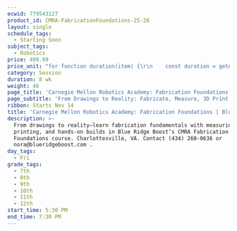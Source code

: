 ```yaml
---
ecwid: 779543127
product_id: CMRA-FabricationFoundations-25-26
layout: single
schedule_tags:
  - Starting Soon
subject_tags:
  - Robotics
price: 499.99
price_unit: "for function duration(item) {\r\n    const duration = getAttributeValue(item, 'Duration (in weeks)');\r\n    if (isSession(item)) {\r\n       return `${duration} wk`;\r\n    } else if (isOngoing(item)) {\r\n        if (duration === undefined) {\r\n            return \"Flexible\";\r\n        } else if (duration <= 12) {\r\n            return \"2-3 mo\";\r\n        } else if (duration <= 24) {\r\n            return \"4-6 mo\";\r\n        } else {\r\n            return \"6+ mo\";\r\n        }\r\n    } else if (isSingle(item)) {\r\n        return \"1 wk\";\r\n    }\r\n} sessions"
category: Session
duration: 8 wk
weight: 46
page_title: 'Carnegie Mellon Robotics Academy: Fabrication Foundations'
page_subtitle: 'From Drawings to Reality: Fabricate, Measure, 3D Print!'
ribbon: Starts Nov 14
title: 'Carnegie Mellon Robotics Academy: Fabrication Foundations | Blue Ridge Boost'
description: >-
  From drawings to reality—learn fabrication fundamentals with measuring, 3D
  printing, and hands-on builds in Blue Ridge Boost’s CMRA Fabrication
  Foundations course. Charlottesville, VA. Contact (434) 260-0636 or
  nora@blueridgeboost.com .
day_tags:
  - Fri
grade_tags:
  - 7th
  - 8th
  - 9th
  - 10th
  - 11th
  - 12th
start_time: 5:30 PM
end_time: 7:30 PM
---
```


